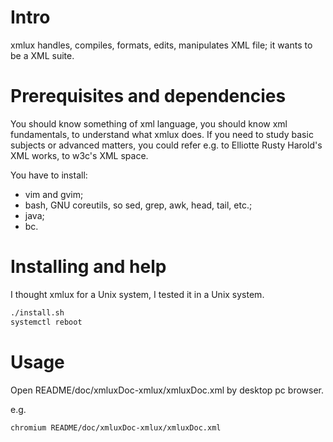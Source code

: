 # Intro
xmlux handles, compiles, formats, edits, manipulates XML file; it wants to be a XML suite.

 
# Prerequisites and dependencies
You should know something of xml language, you should know xml fundamentals, to understand
what xmlux does. If you need to study basic subjects or advanced matters, you could 
refer e.g. to Elliotte Rusty Harold's XML works, to w3c's XML space.  

You have to install:
- vim and gvim;
- bash, GNU coreutils, so sed, grep, awk, head, tail, etc.;
- java;
- bc. 


# Installing and help
I thought xmlux for a Unix system, I tested it in a Unix system.
```bash
./install.sh
systemctl reboot
```

# Usage
Open README/doc/xmluxDoc-xmlux/xmluxDoc.xml by desktop pc browser. 

e.g.
```bash
chromium README/doc/xmluxDoc-xmlux/xmluxDoc.xml
```
